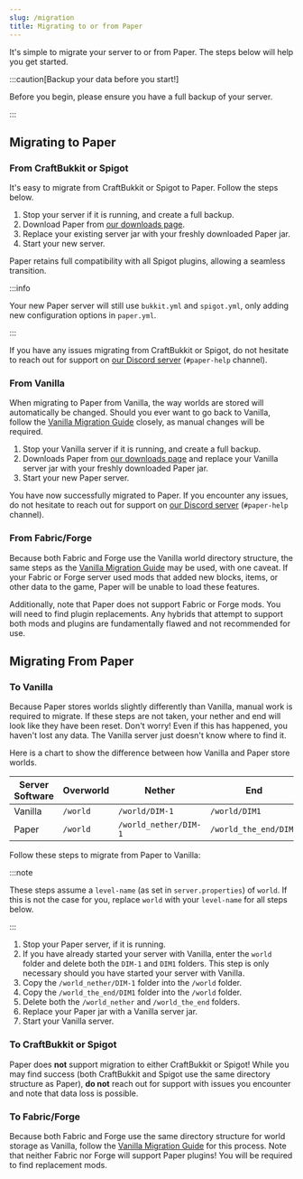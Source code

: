 ```yaml
---
slug: /migration
title: Migrating to or from Paper
---
```


It's simple to migrate your server to or from Paper. The steps below will help you get started.

:::caution[Backup your data before you start!]

Before you begin, please ensure you have a full backup of your server.

[//]: # "See our [Backup Guide](/backup) for more information."

:::

## Migrating to Paper

### From CraftBukkit or Spigot

It's easy to migrate from CraftBukkit or Spigot to Paper. Follow the steps below.

1. Stop your server if it is running, and create a full backup.
2. Download Paper from [our downloads page](https://papermc.io/downloads).
3. Replace your existing server jar with your freshly downloaded Paper jar.
4. Start your new server.

Paper retains full compatibility with all Spigot plugins, allowing a seamless transition.

:::info

Your new Paper server will still use `bukkit.yml` and `spigot.yml`, only adding new configuration
options in `paper.yml`.

:::

If you have any issues migrating from CraftBukkit or Spigot, do not hesitate to reach out for
support on [our Discord server](https://discord.gg/papermc) (`#paper-help` channel).

### From Vanilla

When migrating to Paper from Vanilla, the way worlds are stored will automatically be changed.
Should you ever want to go back to Vanilla, follow the [Vanilla Migration Guide](#to-vanilla)
closely, as manual changes will be required.

1. Stop your Vanilla server if it is running, and create a full backup.
2. Downloads Paper from [our downloads page](https://papermc.io/downloads) and replace your Vanilla
   server jar with your freshly downloaded Paper jar.
3. Start your new Paper server.

You have now successfully migrated to Paper. If you encounter any issues, do not hesitate to reach
out for support on [our Discord server](https://discord.gg/papermc) (`#paper-help` channel).

### From Fabric/Forge

Because both Fabric and Forge use the Vanilla world directory structure, the same steps as the
[Vanilla Migration Guide](#from-vanilla) may be used, with one caveat. If your Fabric or Forge
server used mods that added new blocks, items, or other data to the game, Paper will be unable to
load these features.

Additionally, note that Paper does not support Fabric or Forge mods. You will need to find plugin
replacements. Any hybrids that attempt to support both mods and plugins are fundamentally flawed and
not recommended for use.

## Migrating From Paper

### To Vanilla

Because Paper stores worlds slightly differently than Vanilla, manual work is required to migrate.
If these steps are not taken, your nether and end will look like they have been reset. Don't worry!
Even if this has happened, you haven't lost any data. The Vanilla server just doesn't know where to
find it.

Here is a chart to show the difference between how Vanilla and Paper store worlds.

| Server Software | Overworld | Nether                | End                   |
| --------------- | --------- | --------------------- | --------------------- |
| Vanilla         | `/world`  | `/world/DIM-1`        | `/world/DIM1`         |
| Paper           | `/world`  | `/world_nether/DIM-1` | `/world_the_end/DIM1` |

Follow these steps to migrate from Paper to Vanilla:

:::note

These steps assume a `level-name` (as set in `server.properties`) of `world`. If this is not the
case for you, replace `world` with your `level-name` for all steps below.

:::

1. Stop your Paper server, if it is running.
2. If you have already started your server with Vanilla, enter the `world` folder and delete both
   the `DIM-1` and `DIM1` folders. This step is only necessary should you have started your server
   with Vanilla.
3. Copy the `/world_nether/DIM-1` folder into the `/world` folder.
4. Copy the `/world_the_end/DIM1` folder into the `/world` folder.
5. Delete both the `/world_nether` and `/world_the_end` folders.
6. Replace your Paper jar with a Vanilla server jar.
7. Start your Vanilla server.

### To CraftBukkit or Spigot

Paper does **not** support migration to either CraftBukkit or Spigot! While you may find success
(both CraftBukkit and Spigot use the same directory structure as Paper), **do not** reach out for
support with issues you encounter and note that data loss is possible.

### To Fabric/Forge

Because both Fabric and Forge use the same directory structure for world storage as Vanilla, follow
the [Vanilla Migration Guide](#to-vanilla) for this process. Note that neither Fabric nor Forge will
support Paper plugins! You will be required to find replacement mods.
